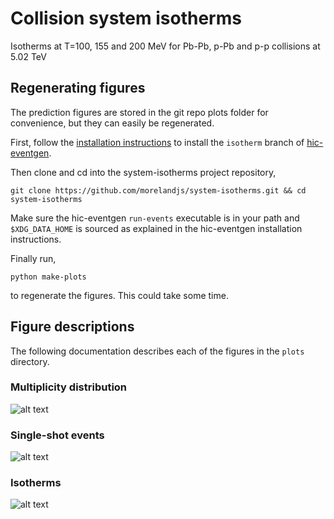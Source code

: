# Collision system isotherms

Isotherms at T=100, 155 and 200 MeV for Pb-Pb, p-Pb and p-p collisions at 5.02 TeV

## Regenerating figures

The prediction figures are stored in the git repo plots folder for convenience, but they can easily be regenerated.

First, follow the [installation instructions](https://github.com/morelandjs/hic-eventgen/tree/isotherm/local) to install the `isotherm` branch of [hic-eventgen](https://github.com/morelandjs/hic-eventgen).

Then clone and cd into the system-isotherms project repository,
```
git clone https://github.com/morelandjs/system-isotherms.git && cd system-isotherms
```
Make sure the hic-eventgen `run-events` executable is in your path and `$XDG_DATA_HOME` is sourced as explained in the hic-eventgen installation instructions.

Finally run,
```
python make-plots
```
to regenerate the figures. This could take some time.

## Figure descriptions

The following documentation describes each of the figures in the `plots` directory.

### Multiplicity distribution
![alt text](https://github.com/morelandjs/system-isotherms/plots/mult_dist.png)

### Single-shot events
![alt text](https://github.com/morelandjs/system-isotherms/plots/single_shot_events.png)

### Isotherms
![alt text](https://github.com/morelandjs/system-isotherms/plots/isotherms.png)
